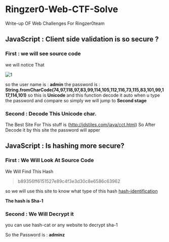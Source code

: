 # Ringzer0-Web-CTF-Solve
Write-up OF Web Challenges For Ringzer0team

## JavaScript : Client side validation is so secure ?

### First : we will see source code

we will notice That

![1](https://user-images.githubusercontent.com/20526772/43558614-a7b83d0a-960a-11e8-9247-0b1f98caab19.PNG)

so the user name is : **admin**
the password is : **String.fromCharCode(74,97,118,97,83,99,114,105,112,116,73,115,83,101,99,117,114,101)**
so this is **Unicode** and this function decode it auto when u type the password and compare so simply we will jump to **Second stage**
### Second : Decode This Unicode char.
The Best Site For This stuff is (http://jdstiles.com/java/cct.html)
So After Decode it by this site the password will apper

## JavaScript : Is hashing more secure?

### First : We Will Look At Source Code

We Will Find This Hash 

> b89356ff6151527e89c4f3e3d30c8e6586c63962

so we will use this site to know what type of this hash [hash-identification](https://www.onlinehashcrack.com/hash-identification.php#results)

**The hash is Sha-1**

### Second : We Will Decrypt it 

you can use hash-cat or any website to decrypt sha-1 

So the Password is : **adminz**
